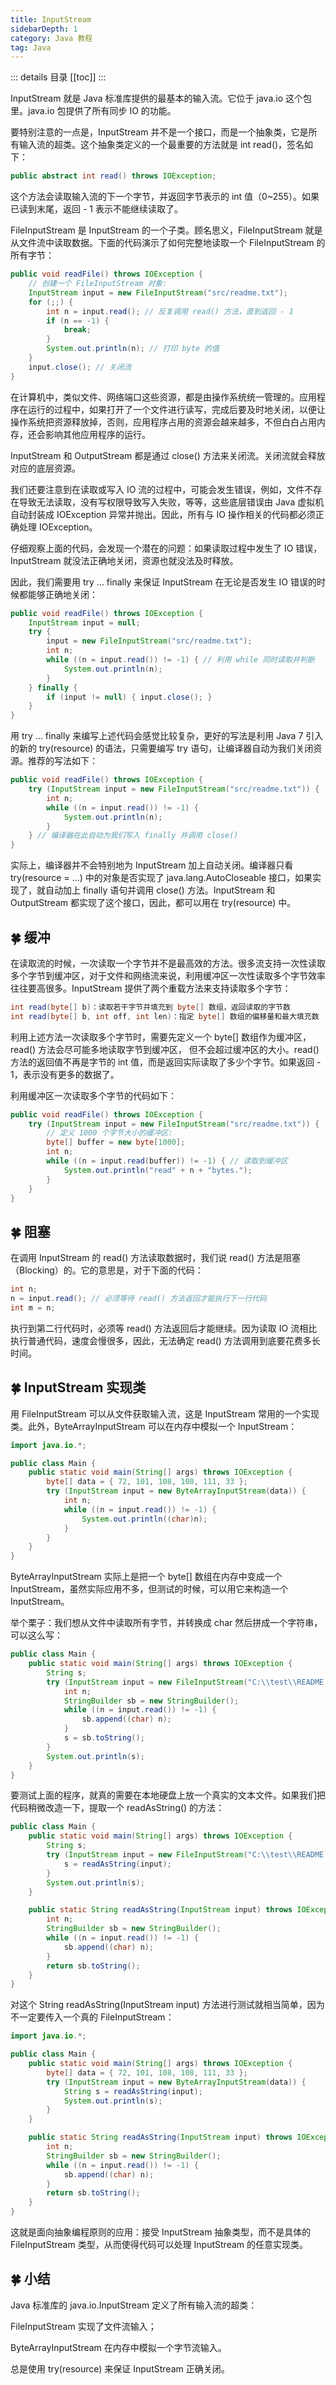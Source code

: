 ```yaml
---
title: InputStream
sidebarDepth: 1
category: Java 教程
tag: Java
---
```


::: details 目录
[[toc]]
:::


InputStream 就是 Java 标准库提供的最基本的输入流。它位于 java.io 这个包里。java.io 包提供了所有同步 IO 的功能。

要特别注意的一点是，InputStream 并不是一个接口，而是一个抽象类，它是所有输入流的超类。这个抽象类定义的一个最重要的方法就是 int read()，签名如下：

```java
public abstract int read() throws IOException;
```

这个方法会读取输入流的下一个字节，并返回字节表示的 int 值（0~255）。如果已读到末尾，返回 - 1 表示不能继续读取了。

FileInputStream 是 InputStream 的一个子类。顾名思义，FileInputStream 就是从文件流中读取数据。下面的代码演示了如何完整地读取一个 FileInputStream 的所有字节：

```java
public void readFile() throws IOException {
    // 创建一个 FileInputStream 对象:
    InputStream input = new FileInputStream("src/readme.txt");
    for (;;) {
        int n = input.read(); // 反复调用 read() 方法，直到返回 - 1
        if (n == -1) {
            break;
        }
        System.out.println(n); // 打印 byte 的值
    }
    input.close(); // 关闭流
}
```

在计算机中，类似文件、网络端口这些资源，都是由操作系统统一管理的。应用程序在运行的过程中，如果打开了一个文件进行读写，完成后要及时地关闭，以便让操作系统把资源释放掉，否则，应用程序占用的资源会越来越多，不但白白占用内存，还会影响其他应用程序的运行。

InputStream 和 OutputStream 都是通过 close() 方法来关闭流。关闭流就会释放对应的底层资源。

我们还要注意到在读取或写入 IO 流的过程中，可能会发生错误，例如，文件不存在导致无法读取，没有写权限导致写入失败，等等，这些底层错误由 Java 虚拟机自动封装成 IOException 异常并抛出。因此，所有与 IO 操作相关的代码都必须正确处理 IOException。

仔细观察上面的代码，会发现一个潜在的问题：如果读取过程中发生了 IO 错误，InputStream 就没法正确地关闭，资源也就没法及时释放。

因此，我们需要用 try ... finally 来保证 InputStream 在无论是否发生 IO 错误的时候都能够正确地关闭：

```java
public void readFile() throws IOException {
    InputStream input = null;
    try {
        input = new FileInputStream("src/readme.txt");
        int n;
        while ((n = input.read()) != -1) { // 利用 while 同时读取并判断
            System.out.println(n);
        }
    } finally {
        if (input != null) { input.close(); }
    }
}
```

用 try ... finally 来编写上述代码会感觉比较复杂，更好的写法是利用 Java 7 引入的新的 try(resource) 的语法，只需要编写 try 语句，让编译器自动为我们关闭资源。推荐的写法如下：

```java
public void readFile() throws IOException {
    try (InputStream input = new FileInputStream("src/readme.txt")) {
        int n;
        while ((n = input.read()) != -1) {
            System.out.println(n);
        }
    } // 编译器在此自动为我们写入 finally 并调用 close()
}
```


实际上，编译器并不会特别地为 InputStream 加上自动关闭。编译器只看 try(resource = ...) 中的对象是否实现了 java.lang.AutoCloseable 接口，如果实现了，就自动加上 finally 语句并调用 close() 方法。InputStream 和 OutputStream 都实现了这个接口，因此，都可以用在 try(resource) 中。

## 🍀 缓冲

在读取流的时候，一次读取一个字节并不是最高效的方法。很多流支持一次性读取多个字节到缓冲区，对于文件和网络流来说，利用缓冲区一次性读取多个字节效率往往要高很多。InputStream 提供了两个重载方法来支持读取多个字节：

```java
int read(byte[] b)：读取若干字节并填充到 byte[] 数组，返回读取的字节数
int read(byte[] b, int off, int len)：指定 byte[] 数组的偏移量和最大填充数
```


利用上述方法一次读取多个字节时，需要先定义一个 byte[] 数组作为缓冲区，read() 方法会尽可能多地读取字节到缓冲区， 但不会超过缓冲区的大小。read() 方法的返回值不再是字节的 int 值，而是返回实际读取了多少个字节。如果返回 - 1，表示没有更多的数据了。

利用缓冲区一次读取多个字节的代码如下：


```java
public void readFile() throws IOException {
    try (InputStream input = new FileInputStream("src/readme.txt")) {
        // 定义 1000 个字节大小的缓冲区:
        byte[] buffer = new byte[1000];
        int n;
        while ((n = input.read(buffer)) != -1) { // 读取到缓冲区
            System.out.println("read" + n + "bytes.");
        }
    }
}
```

## 🍀 阻塞

在调用 InputStream 的 read() 方法读取数据时，我们说 read() 方法是阻塞（Blocking）的。它的意思是，对于下面的代码：


```java
int n;
n = input.read(); // 必须等待 read() 方法返回才能执行下一行代码
int m = n;
```


执行到第二行代码时，必须等 read() 方法返回后才能继续。因为读取 IO 流相比执行普通代码，速度会慢很多，因此，无法确定 read() 方法调用到底要花费多长时间。

## 🍀 InputStream 实现类

用 FileInputStream 可以从文件获取输入流，这是 InputStream 常用的一个实现类。此外，ByteArrayInputStream 可以在内存中模拟一个 InputStream：

```java
import java.io.*;

public class Main {
    public static void main(String[] args) throws IOException {
        byte[] data = { 72, 101, 108, 108, 111, 33 };
        try (InputStream input = new ByteArrayInputStream(data)) {
            int n;
            while ((n = input.read()) != -1) {
                System.out.println((char)n);
            }
        }
    }
}
```


ByteArrayInputStream 实际上是把一个 byte[] 数组在内存中变成一个 InputStream，虽然实际应用不多，但测试的时候，可以用它来构造一个 InputStream。

举个栗子：我们想从文件中读取所有字节，并转换成 char 然后拼成一个字符串，可以这么写：


```java
public class Main {
    public static void main(String[] args) throws IOException {
        String s;
        try (InputStream input = new FileInputStream("C:\\test\\README.txt")) {
            int n;
            StringBuilder sb = new StringBuilder();
            while ((n = input.read()) != -1) {
                sb.append((char) n);
            }
            s = sb.toString();
        }
        System.out.println(s);
    }
}
```


要测试上面的程序，就真的需要在本地硬盘上放一个真实的文本文件。如果我们把代码稍微改造一下，提取一个 readAsString() 的方法：


```java
public class Main {
    public static void main(String[] args) throws IOException {
        String s;
        try (InputStream input = new FileInputStream("C:\\test\\README.txt")) {
            s = readAsString(input);
        }
        System.out.println(s);
    }

    public static String readAsString(InputStream input) throws IOException {
        int n;
        StringBuilder sb = new StringBuilder();
        while ((n = input.read()) != -1) {
            sb.append((char) n);
        }
        return sb.toString();
    }
}
```


对这个 String readAsString(InputStream input) 方法进行测试就相当简单，因为不一定要传入一个真的 FileInputStream：

```java
import java.io.*;

public class Main {
    public static void main(String[] args) throws IOException {
        byte[] data = { 72, 101, 108, 108, 111, 33 };
        try (InputStream input = new ByteArrayInputStream(data)) {
            String s = readAsString(input);
            System.out.println(s);
        }
    }

    public static String readAsString(InputStream input) throws IOException {
        int n;
        StringBuilder sb = new StringBuilder();
        while ((n = input.read()) != -1) {
            sb.append((char) n);
        }
        return sb.toString();
    }
}
```


这就是面向抽象编程原则的应用：接受 InputStream 抽象类型，而不是具体的 FileInputStream 类型，从而使得代码可以处理 InputStream 的任意实现类。

## 🍀 小结

Java 标准库的 java.io.InputStream 定义了所有输入流的超类：

FileInputStream 实现了文件流输入；

ByteArrayInputStream 在内存中模拟一个字节流输入。

总是使用 try(resource) 来保证 InputStream 正确关闭。


